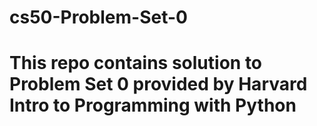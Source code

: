 # cs50-Problem-Set-0
# This repo contains solution to Problem Set 0 provided by Harvard Intro to Programming with Python
